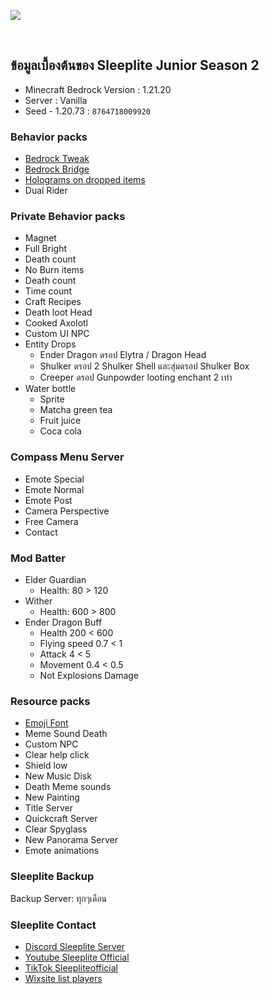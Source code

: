 
 ![](https://github.com/SolightzZ/junior-2/blob/main/Img%20Title/jr2.png)

<br>

## ข้อมูลเบื้องต้นของ Sleeplite Junior Season 2
* Minecraft Bedrock Version : 1.21.20
* Server : Vanilla
* Seed - 1.20.73 : `8764718009920`


### Behavior packs
- [Bedrock Tweak](https://bedrocktweaks.net/)
- [Bedrock Bridge](https://github.com/InnateAlpaca/BedrockBridge) 
- [Holograms on dropped items](https://sirobaddons.com/)
- Dual Rider

### Private Behavior packs
- Magnet
- Full Bright
- Death count
- No Burn items
- Death count
- Time count
- Craft Recipes
- Death loot Head
- Cooked Axolotl 
- Custom UI NPC
- Entity Drops
    * Ender Dragon ดรอป Elytra / Dragon Head
    * Shulker ดรอป 2 Shulker Shell และสุ่มดรอป Shulker Box
    * Creeper ดรอป Gunpowder looting enchant 2 เท่า
- Water bottle 
    * Sprite
    * Matcha green tea
    * Fruit juice
    * Coca cola

### Compass Menu Server 
- Emote Special
- Emote Normal
- Emote Post
- Camera Perspective
- Free Camera
- Contact

### Mod Batter
- Elder Guardian 
    * Health: 80 > 120 
- Wither
    * Health: 600 > 800 
- Ender Dragon Buff 	
    * Health 200 < 600 
    * Flying speed 0.7 < 1
    * Attack 4 < 5
    * Movement 0.4 < 0.5
    * Not Explosions Damage

### Resource packs
- [Emoji Font](https://github.com/SolightzZ/Unicode-Bedrock)
- Meme Sound Death
- Custom NPC
- Clear help click
- Shield low
- New Music Disk
- Death Meme sounds
- New Painting
- Title Server
- Quickcraft Server
- Clear Spyglass
- New Panorama Server
- Emote animations

### Sleeplite Backup
Backup Server: ทุกๆเดือน

### Sleeplite Contact
- [ Discord  Sleeplite Server ](https://discord.gg/gtqfbmvTJK)
- [ Youtube Sleeplite Official ](https://www.youtube.com/@SleepliteOfficial/videos)
- [ TikTok Sleepliteofficial ](https://www.tiktok.com/@sleeplite.official)
- [ Wixsite list players ](https://reimdes1.wixsite.com/shop/server)
